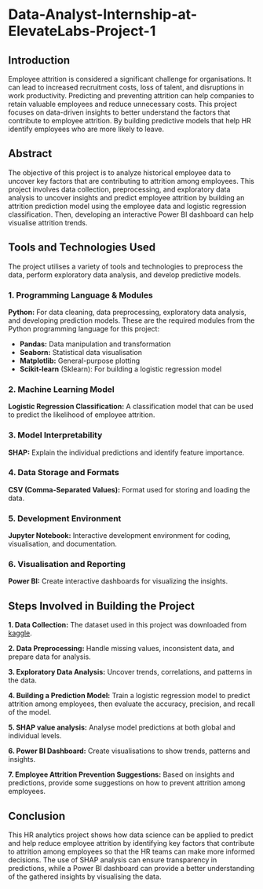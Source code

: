 # Data-Analyst-Internship-at-ElevateLabs-Project-1

## Introduction

Employee attrition is considered a significant challenge for organisations. It can lead to increased recruitment costs, loss of talent, and disruptions in work productivity. Predicting and preventing attrition can help companies to retain valuable employees and reduce unnecessary costs. This project focuses on data-driven insights to better understand the factors that contribute to employee attrition. By building predictive models that help HR identify employees who are more likely to leave.

## Abstract

The objective of this project is to analyze historical employee data to uncover key factors that are contributing to attrition among employees. This project involves data collection, preprocessing, and exploratory data analysis to uncover insights and predict employee attrition by building an attrition prediction model using the employee data and logistic regression classification. Then, developing an interactive Power BI dashboard can help visualise attrition trends.

## Tools and Technologies Used

The project utilises a variety of tools and technologies to preprocess the data, perform exploratory data analysis, and develop predictive models.

### 1. Programming Language & Modules
**Python:** For data cleaning, data preprocessing, exploratory data analysis, and developing prediction models. These are the required modules from the Python programming language for this project:
- **Pandas:** Data manipulation and transformation
- **Seaborn:** Statistical data visualisation
- **Matplotlib:** General-purpose plotting
- **Scikit-learn** (Sklearn): For building a logistic regression model

### 2.	Machine Learning Model
**Logistic Regression Classification:** A classification model that can be used to predict the likelihood of employee attrition.
### 3.	Model Interpretability
**SHAP:** Explain the individual predictions and identify feature importance.
### 4.	Data Storage and Formats
**CSV (Comma-Separated Values):** Format used for storing and loading the data.
### 5.	Development Environment
**Jupyter Notebook:** Interactive development environment for coding, visualisation, and documentation.
### 6.	Visualisation and Reporting
**Power BI:** Create interactive dashboards for visualizing the insights.

## Steps Involved in Building the Project
**1.	Data Collection:** The dataset used in this project was downloaded from [kaggle](https://www.kaggle.com/datasets/haseefalam/hr-analystics-dataset).

**2.	Data Preprocessing:** Handle missing values, inconsistent data, and prepare data for analysis.

**3.	Exploratory Data Analysis:** Uncover trends, correlations, and patterns in the data.

**4.	Building a Prediction Model:** Train a logistic regression model to predict attrition among employees, then evaluate the accuracy, precision, and recall of the model.

**5.	SHAP value analysis:** Analyse model predictions at both global and individual levels.

**6.	Power BI Dashboard:** Create visualisations to show trends, patterns and insights.

**7.	Employee Attrition Prevention Suggestions:** Based on insights and predictions, provide some suggestions on how to prevent attrition among employees.

## Conclusion

This HR analytics project shows how data science can be applied to predict and help reduce employee attrition by identifying key factors that contribute to attrition among employees so that the HR teams can make more informed decisions. The use of SHAP analysis can ensure transparency in predictions, while a Power BI dashboard can provide a better understanding of the gathered insights by visualising the data.
